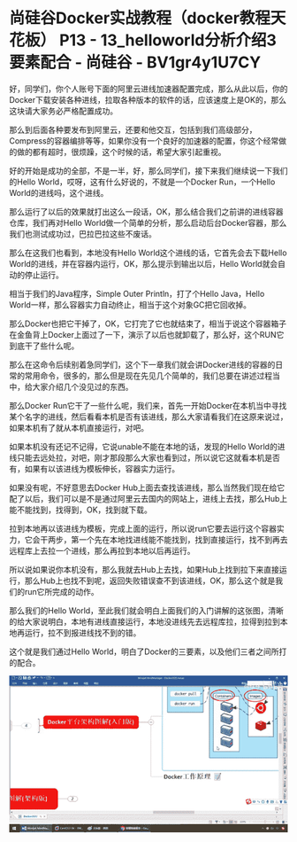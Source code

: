 # 尚硅谷Docker实战教程（docker教程天花板） P13 - 13_helloworld分析介绍3要素配合 - 尚硅谷 - BV1gr4y1U7CY

好，同学们，你个人账号下面的阿里云进线加速器配置完成，那么从此以后，你的Docker下载安装各种进线，拉取各种版本的软件的话，应该速度上是OK的，那么这块请大家务必严格配置成功。

那么到后面各种要发布到阿里云，还要和他交互，包括到我们高级部分，Compress的容器编排等等，如果你没有一个良好的加速器的配置，你这个经常做的做的都有超时，很烦躁，这个时候的话，希望大家引起重视。

好的开始是成功的全部，不是一半，好，那么同学们，接下来我们继续说一下我们的Hello World，哎呀，这有什么好说的，不就是一个Docker Run，一个Hello World的进线吗，这个进线。

那么运行了以后的效果就打出这么一段话，OK，那么结合我们之前讲的进线容器仓库，我们再对Hello World做一个简单的分析，那么启动后台Docker容器，那么我们也测试成功过，巴拉巴拉这些不废话。

那么在这我们也看到，本地没有Hello World这个进线的话，它首先会去下载Hello World的进线，并在容器内运行，OK，那么提示到输出以后，Hello World就会自动的停止运行。

相当于我们的Java程序，Simple Outer Println，打了个Hello Java，Hello World一样，那么容器实力自动终止，相当于这个对象GC把它回收掉。

那么Docker也把它干掉了，OK，它打完了它也就结束了，相当于说这个容器箱子在金鱼背上Docker上面过了一下，演示了以后也就卸载了，那么好，这个RUN它到底干了些什么呢。

那么在这命令后续别着急同学们，这个下一章我们就会讲Docker进线的容器的日常的常用命令，很多的，那么但是现在先见几个简单的，我们总要在讲述过程当中，给大家介绍几个没见过的东西。

那么Docker Run它干了一些什么呢，我们来，首先一开始Docker在本机当中寻找某个名字的进线，然后看看本机是否有该进线，那么大家请看我们在这原来说过，如果本机有了就从本机直接运行，对吧。

如果本机没有还记不记得，它说unable不能在本地的话，发现的Hello World的进线只能去远处拉，对吧，刚才那段那么大家也看到过，所以说它这就看本机是否有，如果有以该进线为模板伸长，容器实力运行。

如果没有呢，不好意思去Docker Hub上面去查找该进线，那么当然我们现在给它配了以后，我们可以是不是通过阿里云去国内的网站上，进线上去找，那么Hub上能不能找到，找得到，OK，找到就下载。

拉到本地再以该进线为模板，完成上面的运行，所以说run它要去运行这个容器实力，它会干两步，第一个先在本地找进线能不能找到，找到直接运行，找不到再去远程库上去拉一个进线，那么再拉到本地以后再运行。

所以说如果说你本机没有，那么我就去Hub上去找，如果Hub上找到拉下来直接运行，那么Hub上也找不到呢，返回失败错误查不到该进线，OK，那么这个就是我们的run它所完成的动作。

那么我们的Hello World，至此我们就会明白上面我们的入门讲解的这张图，清晰的给大家说明白，本地有进线直接运行，本地没进线先去远程库拉，拉得到拉到本地再运行，拉不到报进线找不到的错。

这个就是我们通过Hello World，明白了Docker的三要素，以及他们三者之间所打的配合。

![](img/d1f5d8c542976bfbed2ad7708ade7f1a_1.png)